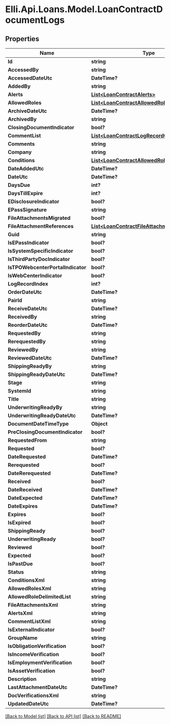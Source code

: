 # Elli.Api.Loans.Model.LoanContractDocumentLogs
## Properties

Name | Type | Description | Notes
------------ | ------------- | ------------- | -------------
**Id** | **string** |  | [optional] 
**AccessedBy** | **string** |  | [optional] 
**AccessedDateUtc** | **DateTime?** |  | [optional] 
**AddedBy** | **string** |  | [optional] 
**Alerts** | [**List&lt;LoanContractAlerts&gt;**](LoanContractAlerts.md) |  | [optional] 
**AllowedRoles** | [**List&lt;LoanContractAllowedRoles&gt;**](LoanContractAllowedRoles.md) |  | [optional] 
**ArchiveDateUtc** | **DateTime?** |  | [optional] 
**ArchivedBy** | **string** |  | [optional] 
**ClosingDocumentIndicator** | **bool?** |  | [optional] 
**CommentList** | [**List&lt;LoanContractLogRecordCommentList&gt;**](LoanContractLogRecordCommentList.md) |  | [optional] 
**Comments** | **string** |  | [optional] 
**Company** | **string** |  | [optional] 
**Conditions** | [**List&lt;LoanContractAllowedRoles&gt;**](LoanContractAllowedRoles.md) |  | [optional] 
**DateAddedUtc** | **DateTime?** |  | [optional] 
**DateUtc** | **DateTime?** |  | [optional] 
**DaysDue** | **int?** |  | [optional] 
**DaysTillExpire** | **int?** |  | [optional] 
**EDisclosureIndicator** | **bool?** |  | [optional] 
**EPassSignature** | **string** |  | [optional] 
**FileAttachmentsMigrated** | **bool?** |  | [optional] 
**FileAttachmentReferences** | [**List&lt;LoanContractFileAttachmentReferences&gt;**](LoanContractFileAttachmentReferences.md) |  | [optional] 
**Guid** | **string** |  | [optional] 
**IsEPassIndicator** | **bool?** |  | [optional] 
**IsSystemSpecificIndicator** | **bool?** |  | [optional] 
**IsThirdPartyDocIndicator** | **bool?** |  | [optional] 
**IsTPOWebcenterPortalIndicator** | **bool?** |  | [optional] 
**IsWebCenterIndicator** | **bool?** |  | [optional] 
**LogRecordIndex** | **int?** |  | [optional] 
**OrderDateUtc** | **DateTime?** |  | [optional] 
**PairId** | **string** |  | [optional] 
**ReceiveDateUtc** | **DateTime?** |  | [optional] 
**ReceivedBy** | **string** |  | [optional] 
**ReorderDateUtc** | **DateTime?** |  | [optional] 
**RequestedBy** | **string** |  | [optional] 
**RerequestedBy** | **string** |  | [optional] 
**ReviewedBy** | **string** |  | [optional] 
**ReviewedDateUtc** | **DateTime?** |  | [optional] 
**ShippingReadyBy** | **string** |  | [optional] 
**ShippingReadyDateUtc** | **DateTime?** |  | [optional] 
**Stage** | **string** |  | [optional] 
**SystemId** | **string** |  | [optional] 
**Title** | **string** |  | [optional] 
**UnderwritingReadyBy** | **string** |  | [optional] 
**UnderwritingReadyDateUtc** | **DateTime?** |  | [optional] 
**DocumentDateTimeType** | **Object** |  | [optional] 
**PreClosingDocumentIndicator** | **bool?** |  | [optional] 
**RequestedFrom** | **string** |  | [optional] 
**Requested** | **bool?** |  | [optional] 
**DateRequested** | **DateTime?** |  | [optional] 
**Rerequested** | **bool?** |  | [optional] 
**DateRerequested** | **DateTime?** |  | [optional] 
**Received** | **bool?** |  | [optional] 
**DateReceived** | **DateTime?** |  | [optional] 
**DateExpected** | **DateTime?** |  | [optional] 
**DateExpires** | **DateTime?** |  | [optional] 
**Expires** | **bool?** |  | [optional] 
**IsExpired** | **bool?** |  | [optional] 
**ShippingReady** | **bool?** |  | [optional] 
**UnderwritingReady** | **bool?** |  | [optional] 
**Reviewed** | **bool?** |  | [optional] 
**Expected** | **bool?** |  | [optional] 
**IsPastDue** | **bool?** |  | [optional] 
**Status** | **string** |  | [optional] 
**ConditionsXml** | **string** |  | [optional] 
**AllowedRolesXml** | **string** |  | [optional] 
**AllowedRoleDelimitedList** | **string** |  | [optional] 
**FileAttachmentsXml** | **string** |  | [optional] 
**AlertsXml** | **string** |  | [optional] 
**CommentListXml** | **string** |  | [optional] 
**IsExternalIndicator** | **bool?** |  | [optional] 
**GroupName** | **string** |  | [optional] 
**IsObligationVerification** | **bool?** |  | [optional] 
**IsIncomeVerification** | **bool?** |  | [optional] 
**IsEmploymentVerification** | **bool?** |  | [optional] 
**IsAssetVerification** | **bool?** |  | [optional] 
**Description** | **string** |  | [optional] 
**LastAttachmentDateUtc** | **DateTime?** |  | [optional] 
**DocVerificationsXml** | **string** |  | [optional] 
**UpdatedDateUtc** | **DateTime?** |  | [optional] 

[[Back to Model list]](../README.md#documentation-for-models) [[Back to API list]](../README.md#documentation-for-api-endpoints) [[Back to README]](../README.md)

